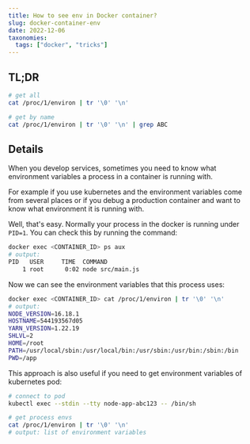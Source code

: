 ```yaml
---
title: How to see env in Docker container?
slug: docker-container-env
date: 2022-12-06
taxonomies:
  tags: ["docker", "tricks"]
---
```


## TL;DR

```sh
# get all
cat /proc/1/environ | tr '\0' '\n'

# get by name
cat /proc/1/environ | tr '\0' '\n' | grep ABC
```

## Details

When you develop services, sometimes you need to know what environment variables a process in a container is running with.

For example if you use kubernetes and the environment variables come from several places or if you debug a production container and want to know what environment it is running with.

Well, that's easy. Normally your process in the docker is running under `PID=1`. You can check this by running the command:

```sh
docker exec <CONTAINER_ID> ps aux
# output:
PID   USER     TIME  COMMAND
    1 root      0:02 node src/main.js
```

Now we can see the environment variables that this process uses:

```sh
docker exec <CONTAINER_ID> cat /proc/1/environ | tr '\0' '\n'
# output:
NODE_VERSION=16.18.1
HOSTNAME=544193567d05
YARN_VERSION=1.22.19
SHLVL=2
HOME=/root
PATH=/usr/local/sbin:/usr/local/bin:/usr/sbin:/usr/bin:/sbin:/bin
PWD=/app
```

This approach is also useful if you need to get environment variables of kubernetes pod:

```sh
# connect to pod
kubectl exec --stdin --tty node-app-abc123 -- /bin/sh

# get process envs
cat /proc/1/environ | tr '\0' '\n'
# output: list of environment variables
```